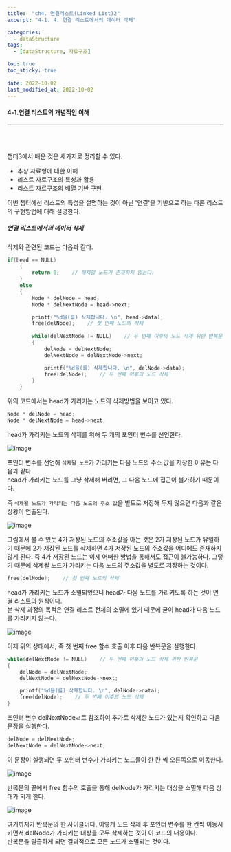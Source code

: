 ```yaml
---
title:  "ch4. 연결리스트(Linked List)2"
excerpt: "4-1. 4. 연결 리스트에서의 데이터 삭제"

categories:
  - dataStructure
tags:
  - [dataStructure, 자료구조]

toc: true
toc_sticky: true
 
date: 2022-10-02
last_modified_at: 2022-10-02
---
```


#### 4-1.연결 리스트의 개념적인 이해
---
<br>
<br>

챕터3에서 배운 것은 세가지로 정리할 수 있다.  

- 추상 자료형에 대한 이해  
- 리스트 자료구조의 특성과 활용  
- 리스트 자료구조의 배열 기반 구현  

이번 챕터에선 리스트의 특성을 설명하는 것이 아닌 '연결'을 기반으로 하는 다른 리스트의 구현방법에 대해 설명한다.  

##### 연결 리스트에서의 데이터 삭제    

삭제와 관련된 코드는 다음과 같다.  

```c
if(head == NULL) 
	{
		return 0;    // 해제할 노드가 존재하지 않는다.
	}
	else 
	{
		Node * delNode = head;
		Node * delNextNode = head->next;

		printf("%d을(를) 삭제합니다. \n", head->data);
		free(delNode);    // 첫 번째 노드의 삭제
		
		while(delNextNode != NULL)    // 두 번째 이후의 노드 삭제 위한 반복문
		{
			delNode = delNextNode;
			delNextNode = delNextNode->next;

			printf("%d을(를) 삭제합니다. \n", delNode->data);
			free(delNode);    // 두 번째 이후의 노드 삭제
		}
	}
```

위의 코드에서는 head가 가리키는 노드의 삭제방법을 보이고 있다.  

```c
Node * delNode = head;
Node * delNextNode = head->next;
```

head가 가리키는 노드의 삭제를 위해 두 개의 포인터 변수를 선언한다. 

![image](https://user-images.githubusercontent.com/106606698/193433970-8d300a19-8933-4a12-b901-7e18f4cb2177.png)

포인터 변수를 선언해 `삭제될 노드`가 가리키는 다음 노드의 주소 값을 저장한 이유는 다음과 같다.  
head가 가리키는 노드를 그냥 삭제해 버리면, 그 다음 노드에 접근이 불가하기 때문이다.  

즉 `삭제될 노드가 가리키는 다음 노드의 주소 값`을 별도로 저장해 두지 않으면 다음과 같은 상황이 연출된다.  

![image](https://user-images.githubusercontent.com/106606698/193434217-c071e432-226c-450b-9553-230d744636bd.png)

그림에서 볼 수 있듯 4가 저장된 노드의 주소값을 아는 것은 2가 저장된 노드가 유일하기 때문에 2가 저장된 노드를 삭제하면 4가 저장된 노드의 주소값을 어디에도 존재하지 않게 된다. 즉 4가 저장된 노드는 이제 어떠한 방법을 통해서도 접근이 불가능하다. 그렇기 때문에 삭제될 노드가 가리키는 다음 노드의 주소값을 별도로 저장하는 것이다.  

```c
free(delNode);    // 첫 번째 노드의 삭제
```

head가 가리키는 노드가 소멸되었으니 head가 다음 노드를 가리키도록 하는 것이 연결 리스트의 원칙이다.  
본 삭제 과정의 목적은 연결 리스트 전체의 소멸에 있기 때문에 굳이 head가 다음 노드를 가리키지 않는다.  

![image](https://user-images.githubusercontent.com/106606698/193434339-bcf5502b-129a-42c5-8efe-d1676912bbfd.png)  

이제 위의 상태에서, 즉 첫 번째 free 함수 호출 이후 다음 반복문을 실행한다.  

```c
while(delNextNode != NULL)    // 두 번째 이후의 노드 삭제 위한 반복문
{
    delNode = delNextNode;
    delNextNode = delNextNode->next;

    printf("%d을(를) 삭제합니다. \n", delNode->data);
    free(delNode);    // 두 번째 이후의 노드 삭제
}
```

포인터 변수 delNextNodeㄹ르 참조하여 추가로 삭제한 노드가 있는지 확인하고 다음 문장을 실행한다.  

```c
delNode = delNextNode;
delNextNode = delNextNode->next;
```

이 문장이 실행되면 두 포인터 변수가 가리키는 노드들이 한 칸 씩 오른쪽으로 이동한다.  

![image](https://user-images.githubusercontent.com/106606698/193434478-fa43d9fc-db28-4623-ac53-40ad84a5b734.png)

반목분의 끝에서 free 함수의 호출을 통해 delNode가 가리키는 대상을 소멸해 다음 상태가 되게 한다.  

![image](https://user-images.githubusercontent.com/106606698/193434478-fa43d9fc-db28-4623-ac53-40ad84a5b734.png)

여기까지가 반복문의 한 사이클이다. 이렇게 노드 삭제 후 포인터 변수를 한 칸씩 이동시키면서 delNode가 가리키는 대상을 모두 삭제하는 것이 이 코드의 내용이다.  
반복문을 탈출하게 되면 결과적으로 모든 노드가 소멸되는 것이다.  